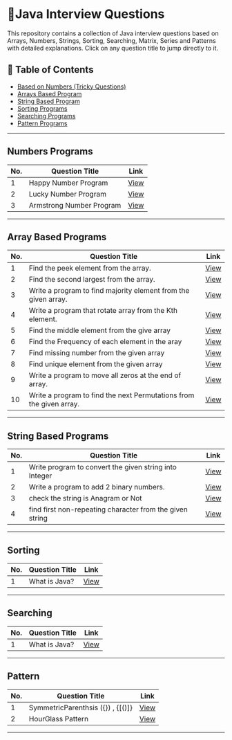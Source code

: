 # 🎯Java Interview Questions

This repository contains a collection of Java interview questions based on Arrays, Numbers, Strings, Sorting, Searching, Matrix, Series and Patterns  with detailed explanations. Click on any question title to jump directly to it.


## 📜 Table of Contents
- [Based on Numbers (Tricky Questions)](#numbers-programs)
- [Arrays Based Program](#array-based-programs)
- [String Based Program](#string-based-programs)
- [Sorting Programs](#sorting)
- [Searching Programs](#searching)
- [Pattern Programs](#pattern)

---

## Numbers Programs


| No. | Question Title | Link |
|----|--------------|------|
| 1  | Happy Number Program | [View](https://github.com/Prashant2468/Java-Practice-Questions/blob/main/Numbers/HappyNumber.java) |
| 2  | Lucky Number Program | [View](https://github.com/Prashant2468/Java-Practice-Questions/blob/main/Numbers/LuckyNumber.java) |
| 3  | Armstrong Number Program | [View](https://github.com/Prashant2468/Java-Practice-Questions/blob/main/Numbers/ArmstrongNumber.java) |

---

## Array Based Programs

| No. | Question Title | Link |
|----|--------------|------|
| 1  | Find the peek element from the array.| [View](https://github.com/Prashant2468/Java-Practice-Questions/blob/main/Arrays/PeekElement.java) |
| 2  | Find the second largest from the array.| [View](https://github.com/Prashant2468/Java-Practice-Questions/blob/main/Arrays/SecondLargestNumber.java) |
| 3  | Write a program to find majority element from the given array. | [View](https://github.com/Prashant2468/Java-Practice-Questions/blob/main/Arrays/MajorityElement.java)|
| 4  | Write a program that rotate array from the Kth element. | [View](https://github.com/Prashant2468/Java-Practice-Questions/blob/main/Arrays/Rotate_from_kth_element) 
| 5  | Find the middle element from the give array | [View](https://github.com/Prashant2468/Java-Practice-Questions/blob/main/Arrays/FindMid.java) 
| 6  | Find the Frequency of each element in the aray | [View](https://github.com/Prashant2468/Java-Practice-Questions/blob/main/Arrays/CountFrequency.java) 
| 7  | Find missing number from the given array | [View](https://github.com/Prashant2468/Java-Practice-Questions/blob/main/Arrays/MissingNumber.java) 
| 8  | Find unique element from the given array | [View](https://github.com/Prashant2468/Java-Practice-Questions/blob/main/Arrays/FindUniqueElement.java) 
| 9  | Write a program to move all zeros at the end of array. | [View](https://github.com/Prashant2468/Java-Practice-Questions/blob/main/Arrays/MoveAllZerosToEnd.java)
| 10  | Write a program to find the next Permutations from the given array. | [View](https://github.com/Prashant2468/Java-Practice-Questions/blob/main/Arrays/NextPermutations.java)


---

## String Based Programs

| No. | Question Title | Link |
|----|--------------|------|
| 1  | Write program to convert the given string into Integer | [View](https://github.com/Prashant2468/Java-Practice-Questions/blob/main/Strings/AtoiStringToInteger.java)
| 2  | Write a program to add 2 binary numbers. | [View](https://github.com/Prashant2468/Java-Practice-Questions/blob/main/Strings/AddBinaryNumbers.java)
| 3  | check the string is Anagram or Not | [View](https://github.com/Prashant2468/Java-Practice-Questions/blob/main/Strings/AnagramString.java)
| 4  | find first non-repeating character from the given string | [View](https://github.com/Prashant2468/Java-Practice-Questions/blob/main/Strings/findNonRepeatingChar.java)



---

## Sorting

| No. | Question Title | Link |
|----|--------------|------|
| 1  | What is Java? | [View](questions/what-is-java.md) |

---

## Searching

| No. | Question Title | Link |
|----|--------------|------|
| 1  | What is Java? | [View](questions/what-is-java.md) |

---

## Pattern

| No. | Question Title | Link |
|----|--------------|------|
| 1  | SymmetricParenthsis ({}) , {[()]} | [View](https://github.com/Prashant2468/Java-Practice-Questions/blob/main/Parenthesis/SymmetricParenthsis.java) |
| 2  | HourGlass Pattern| [View](https://github.com/Prashant2468/Java-Practice-Questions/blob/main/Patterns/HourGlassWithChar.java) |



---

